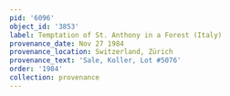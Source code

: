 ```yaml
---
pid: '6096'
object_id: '3853'
label: Temptation of St. Anthony in a Forest (Italy)
provenance_date: Nov 27 1984
provenance_location: Switzerland, Zürich
provenance_text: 'Sale, Koller, Lot #5076'
order: '1984'
collection: provenance
---
```

